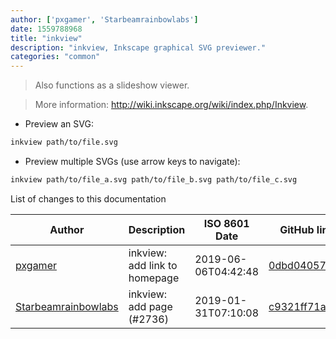 ```yaml
---
author: ['pxgamer', 'Starbeamrainbowlabs']
date: 1559788968
title: "inkview"
description: "inkview, Inkscape graphical SVG previewer."
categories: "common"
---
```

> Also functions as a slideshow viewer.

> More information: <http://wiki.inkscape.org/wiki/index.php/Inkview>.

- Preview an SVG:

```bash
inkview path/to/file.svg
```

- Preview multiple SVGs (use arrow keys to navigate):

```bash
inkview path/to/file_a.svg path/to/file_b.svg path/to/file_c.svg
```
List of changes to this documentation


Author | Description | ISO 8601 Date | GitHub link
------|-----|-----|-----
[pxgamer](mailto:owzie123@gmail.com) | inkview: add link to homepage | 2019-06-06T04:42:48 | [0dbd04057448](https://github.com/tldr-pages/tldr/commit/0dbd040574488d03b87be49c631dba7c4ebe136e)
[Starbeamrainbowlabs](mailto:sbrl@starbeamrainbowlabs.com) | inkview: add page (#2736) | 2019-01-31T07:10:08 | [c9321ff71aff](https://github.com/tldr-pages/tldr/commit/c9321ff71affaff9cdeefd4480aa81fd4eca229b)

